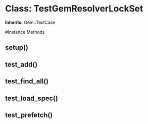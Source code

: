 # Class: TestGemResolverLockSet
**Inherits:** Gem::TestCase
    




#Instance Methods
## setup() [](#method-i-setup)

## test_add() [](#method-i-test_add)

## test_find_all() [](#method-i-test_find_all)

## test_load_spec() [](#method-i-test_load_spec)

## test_prefetch() [](#method-i-test_prefetch)

